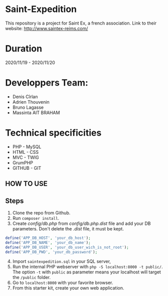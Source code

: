 # Saint-Expedition

This repository is a project for Saint Ex, a french association.
Link to their website: http://www.saintex-reims.com/


# Duration
2020/11/19 - 2020/11/20

# Developpers Team:

- Denis Cîrlan    
- Adrien Thouvenin 
- Bruno Lagasse 
- Massinta AIT BRAHAM 


# Technical specificities

- PHP    - MySQL
- HTML   - CSS
- MVC    - TWIG 
- GrumPHP 
- GITHUB   - GIT

## HOW TO USE 
 
## Steps

1. Clone the repo from Github.
2. Run `composer install`.
3. Create *config/db.php* from *config/db.php.dist* file and add your DB parameters. Don't delete the *.dist* file, it must be kept.
```php
define('APP_DB_HOST', 'your_db_host');
define('APP_DB_NAME', 'your_db_name');
define('APP_DB_USER', 'your_db_user_wich_is_not_root');
define('APP_DB_PWD', 'your_db_password');
```
4. Import `saintexpedition.sql` in your SQL server,
5. Run the internal PHP webserver with `php -S localhost:8000 -t public/`. The option `-t` with `public` as parameter means your localhost will target the `/public` folder.
6. Go to `localhost:8000` with your favorite browser.
7. From this starter kit, create your own web application.

